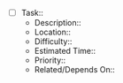 
- [ ] Task::
	- Description::
	- Location::
	- Difficulty::
	- Estimated Time:: 
	- Priority::
	- Related/Depends On::